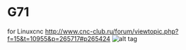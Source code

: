 # G71
for Linuxcnc
http://www.cnc-club.ru/forum/viewtopic.php?f=15&t=10955&p=265717#p265424
![alt tag](https://github.com/nkp2169/G71/blob/master/g71_72.png)
